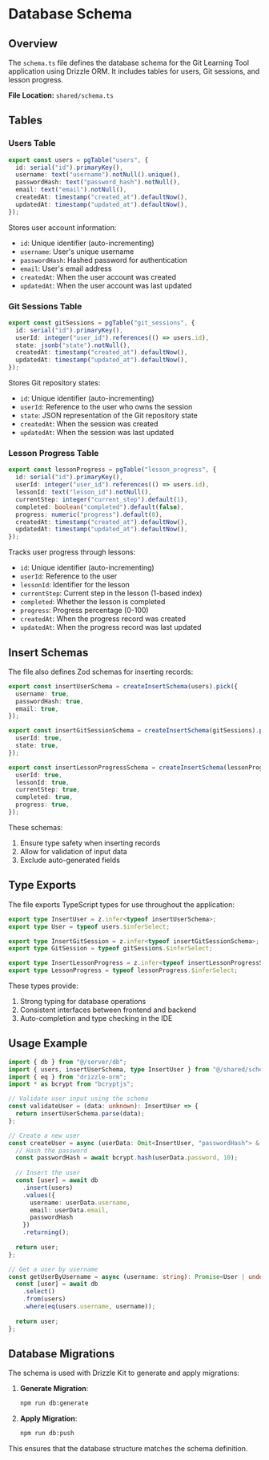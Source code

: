 # Database Schema

## Overview

The `schema.ts` file defines the database schema for the Git Learning Tool application using Drizzle ORM. It includes tables for users, Git sessions, and lesson progress.

**File Location:** `shared/schema.ts`

## Tables

### Users Table

```typescript
export const users = pgTable("users", {
  id: serial("id").primaryKey(),
  username: text("username").notNull().unique(),
  passwordHash: text("password_hash").notNull(),
  email: text("email").notNull(),
  createdAt: timestamp("created_at").defaultNow(),
  updatedAt: timestamp("updated_at").defaultNow(),
});
```

Stores user account information:
- `id`: Unique identifier (auto-incrementing)
- `username`: User's unique username
- `passwordHash`: Hashed password for authentication
- `email`: User's email address
- `createdAt`: When the user account was created
- `updatedAt`: When the user account was last updated

### Git Sessions Table

```typescript
export const gitSessions = pgTable("git_sessions", {
  id: serial("id").primaryKey(),
  userId: integer("user_id").references(() => users.id),
  state: jsonb("state").notNull(),
  createdAt: timestamp("created_at").defaultNow(),
  updatedAt: timestamp("updated_at").defaultNow(),
});
```

Stores Git repository states:
- `id`: Unique identifier (auto-incrementing)
- `userId`: Reference to the user who owns the session
- `state`: JSON representation of the Git repository state
- `createdAt`: When the session was created
- `updatedAt`: When the session was last updated

### Lesson Progress Table

```typescript
export const lessonProgress = pgTable("lesson_progress", {
  id: serial("id").primaryKey(),
  userId: integer("user_id").references(() => users.id),
  lessonId: text("lesson_id").notNull(),
  currentStep: integer("current_step").default(1),
  completed: boolean("completed").default(false),
  progress: numeric("progress").default(0),
  createdAt: timestamp("created_at").defaultNow(),
  updatedAt: timestamp("updated_at").defaultNow(),
});
```

Tracks user progress through lessons:
- `id`: Unique identifier (auto-incrementing)
- `userId`: Reference to the user
- `lessonId`: Identifier for the lesson
- `currentStep`: Current step in the lesson (1-based index)
- `completed`: Whether the lesson is completed
- `progress`: Progress percentage (0-100)
- `createdAt`: When the progress record was created
- `updatedAt`: When the progress record was last updated

## Insert Schemas

The file also defines Zod schemas for inserting records:

```typescript
export const insertUserSchema = createInsertSchema(users).pick({
  username: true,
  passwordHash: true,
  email: true,
});

export const insertGitSessionSchema = createInsertSchema(gitSessions).pick({
  userId: true,
  state: true,
});

export const insertLessonProgressSchema = createInsertSchema(lessonProgress).pick({
  userId: true,
  lessonId: true,
  currentStep: true,
  completed: true,
  progress: true,
});
```

These schemas:
1. Ensure type safety when inserting records
2. Allow for validation of input data
3. Exclude auto-generated fields

## Type Exports

The file exports TypeScript types for use throughout the application:

```typescript
export type InsertUser = z.infer<typeof insertUserSchema>;
export type User = typeof users.$inferSelect;

export type InsertGitSession = z.infer<typeof insertGitSessionSchema>;
export type GitSession = typeof gitSessions.$inferSelect;

export type InsertLessonProgress = z.infer<typeof insertLessonProgressSchema>;
export type LessonProgress = typeof lessonProgress.$inferSelect;
```

These types provide:
1. Strong typing for database operations
2. Consistent interfaces between frontend and backend
3. Auto-completion and type checking in the IDE

## Usage Example

```typescript
import { db } from "@/server/db";
import { users, insertUserSchema, type InsertUser } from "@/shared/schema";
import { eq } from "drizzle-orm";
import * as bcrypt from "bcryptjs";

// Validate user input using the schema
const validateUser = (data: unknown): InsertUser => {
  return insertUserSchema.parse(data);
};

// Create a new user
const createUser = async (userData: Omit<InsertUser, "passwordHash"> & { password: string }): Promise<User> => {
  // Hash the password
  const passwordHash = await bcrypt.hash(userData.password, 10);
  
  // Insert the user
  const [user] = await db
    .insert(users)
    .values({
      username: userData.username,
      email: userData.email,
      passwordHash
    })
    .returning();
    
  return user;
};

// Get a user by username
const getUserByUsername = async (username: string): Promise<User | undefined> => {
  const [user] = await db
    .select()
    .from(users)
    .where(eq(users.username, username));
    
  return user;
};
```

## Database Migrations

The schema is used with Drizzle Kit to generate and apply migrations:

1. **Generate Migration**:
   ```bash
   npm run db:generate
   ```
   
2. **Apply Migration**:
   ```bash
   npm run db:push
   ```

This ensures that the database structure matches the schema definition.
